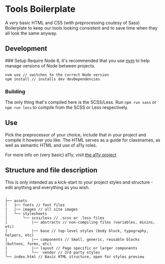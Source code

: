 # Tools Boilerplate
A *very* basic HTML and CSS (with preprocessing coutesy of Sass) Boilerplate to keep our tools looking consistent and to save time when they all look the same anyway.

## Development

### Setup
Require Node 6, it's recommended that you use [nvm](https://github.com/creationix/nvm) to help manage versions of Node between projects.

```
nvm use // switches to the correct Node version
npm install // installs dev devDependencies
```

### Building
The only thing that's compiled here is the SCSS/Less. Run `npm run sass` or `npm run less` to compile from the SCSS or Less respectively.

## Use
Pick the preprocessor of your choice, include that in your project and compile it however you like.
The HTML serves as a guide for classnames, as well as semantic HTML and use of a11y roles.

For more info on (very basic) a11y, visit [the a11y project](http://a11yproject.com/)

## Structure and file description
This is *only* intended as a kick-start to your project styles and structure - edit anything and everything as you wish.


```
.
├── assets
|   ├── fonts // font files
|   |── images // all site images
|   └── stylesheets
|       └── scss/less // .scss or .less files
|           |── abstracts // non-compiling files (variables, mixins, etc)
|           |── base // top-level styles (body block, typography, helpers, etc)
|           |── components // Small, generic, reusable blocks (buttons, forms, etc)
|           |── layout // Page specific or larger components
|           └──  vendor // 3rd party styles
└── index.html // Basic HTML structure, open for styles preview
```
